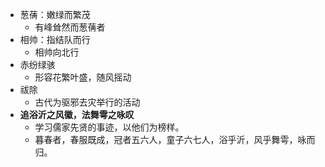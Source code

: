 - 葱蒨：嫩绿而繁茂
  - 有峰耸然而葱蒨者
- 相帅：指结队而行
  - 相帅向北行
- 赤纷绿骇
  - 形容花繁叶盛，随风摇动
- 祓除
  - 古代为驱邪去灾举行的活动
- **追浴沂之风徽，法舞雩之咏叹**
  - 学习儒家先贤的事迹，以他们为榜样。
  - 暮春者，春服既成，冠者五六人，童子六七人，浴乎沂，风乎舞雩，咏而归。